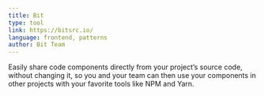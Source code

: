 ```yaml
---
title: Bit
type: tool
link: https://bitsrc.io/
language: frontend, patterns
author: Bit Team
---
```


Easily share code components directly from your project’s source code, without changing it, so you and your team can then use your components in other projects with your favorite tools like NPM and Yarn.
